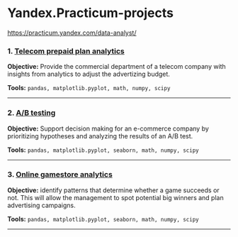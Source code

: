 # Yandex.Practicum-projects
https://practicum.yandex.com/data-analyst/
### 1. <a href="https://github.com/eledon/Yandex.Practicum-projects/tree/main/Telecom%20project" target="blank">Telecom prepaid plan analytics</a>

**Objective:**
Provide the commercial department of a telecom company with insights from analytics to adjust the advertizing budget.

**Tools:**
`pandas, matplotlib.pyplot, math, numpy, scipy`
<hr>

### 2.  <a href="https://github.com/eledon/Yandex.Practicum-projects/tree/main/ABtesting" target="blank">A/B testing</a>

**Objective:**
 Support decision making for an e-commerce company by prioritizing hypotheses and analyzing the results of an A/B test.

**Tools:**
`pandas, matplotlib.pyplot, seaborn, math, numpy, scipy`
<hr>

### 3.  <a href="https://github.com/eledon/Yandex.Practicum-projects/tree/main/Videogames%20market%20research" target="blank">Online gamestore analytics</a>

**Objective:**
identify patterns that determine whether a game succeeds or not. This will allow the management to spot potential big winners and plan advertising campaigns.

**Tools:**
`pandas, matplotlib.pyplot, seaborn, math, numpy, scipy`
<hr>
